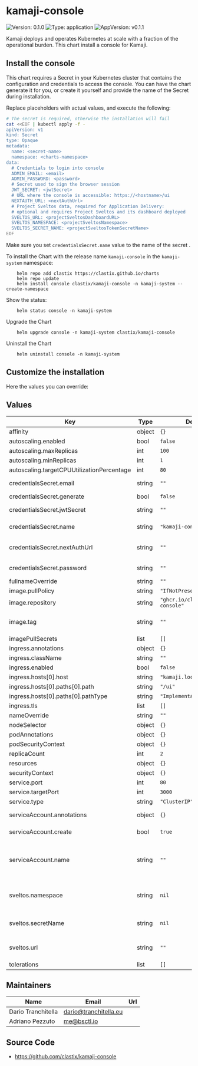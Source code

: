 # kamaji-console

![Version: 0.1.0](https://img.shields.io/badge/Version-0.1.0-informational?style=flat-square) ![Type: application](https://img.shields.io/badge/Type-application-informational?style=flat-square) ![AppVersion: v0.1.1](https://img.shields.io/badge/AppVersion-v0.1.1-informational?style=flat-square)

Kamaji deploys and operates Kubernetes at scale with a fraction of the operational burden. This chart install a console for Kamaji.

## Install the console

This chart requires a Secret in your Kubernetes cluster that contains the configuration and credentials to access the console. You can have the chart generate it for you, or create it yourself and provide the name of the Secret during installation.

Replace placeholders with actual values, and execute the following:

```bash
# The secret is required, otherwise the installation will fail
cat <<EOF | kubectl apply -f -
apiVersion: v1
kind: Secret
type: Opaque
metadata:
  name: <secret-name>
  namespace: <charts-namespace>
data:
  # Credentials to login into console
  ADMIN_EMAIL: <email>
  ADMIN_PASSWORD: <password>
  # Secret used to sign the browser session
  JWT_SECRET: <jwtSecret>
  # URL where the console is accessible: https://<hostname>/ui
  NEXTAUTH_URL: <nextAuthUrl>
  # Project Sveltos data, required for Application Delivery:
  # optional and requires Project Sveltos and its dashboard deployed
  SVELTOS_URL: <projectSveltosDashboardURL>
  SVELTOS_NAMESPACE: <projectSveltosNamespace>
  SVELTOS_SECRET_NAME: <projectSveltosTokenSecretName>
EOF
```

Make sure you set `credentialsSecret.name` value to the name of the secret <secret-name>.

To install the Chart with the release name `kamaji-console` in the `kamaji-system` namespace:

        helm repo add clastix https://clastix.github.io/charts
        helm repo update
        helm install console clastix/kamaji-console -n kamaji-system --create-namespace

Show the status:

        helm status console -n kamaji-system

Upgrade the Chart

        helm upgrade console -n kamaji-system clastix/kamaji-console

Uninstall the Chart

        helm uninstall console -n kamaji-system

## Customize the installation

Here the values you can override:

## Values

| Key | Type | Default | Description |
|-----|------|---------|-------------|
| affinity | object | `{}` |  |
| autoscaling.enabled | bool | `false` |  |
| autoscaling.maxReplicas | int | `100` |  |
| autoscaling.minReplicas | int | `1` |  |
| autoscaling.targetCPUUtilizationPercentage | int | `80` |  |
| credentialsSecret.email | string | `""` | Username to login into the console |
| credentialsSecret.generate | bool | `false` |  |
| credentialsSecret.jwtSecret | string | `""` | Session-secret used to sign cookies |
| credentialsSecret.name | string | `"kamaji-console"` | Name of the Secret containing sensitive info |
| credentialsSecret.nextAuthUrl | string | `""` | URL where the console is accessible, eg. https://kamaji.labs.clastix.io/ |
| credentialsSecret.password | string | `""` | Password to login into the console |
| fullnameOverride | string | `""` |  |
| image.pullPolicy | string | `"IfNotPresent"` |  |
| image.repository | string | `"ghcr.io/clastix/kamaji-console"` |  |
| image.tag | string | `""` | Overrides the image tag whose default is the chart appVersion. |
| imagePullSecrets | list | `[]` |  |
| ingress.annotations | object | `{}` |  |
| ingress.className | string | `""` |  |
| ingress.enabled | bool | `false` |  |
| ingress.hosts[0].host | string | `"kamaji.localhost"` |  |
| ingress.hosts[0].paths[0].path | string | `"/ui"` |  |
| ingress.hosts[0].paths[0].pathType | string | `"ImplementationSpecific"` |  |
| ingress.tls | list | `[]` |  |
| nameOverride | string | `""` |  |
| nodeSelector | object | `{}` |  |
| podAnnotations | object | `{}` |  |
| podSecurityContext | object | `{}` |  |
| replicaCount | int | `2` |  |
| resources | object | `{}` |  |
| securityContext | object | `{}` |  |
| service.port | int | `80` |  |
| service.targetPort | int | `3000` |  |
| service.type | string | `"ClusterIP"` |  |
| serviceAccount.annotations | object | `{}` | Annotations to add to the service account |
| serviceAccount.create | bool | `true` | Specifies whether a service account should be created |
| serviceAccount.name | string | `""` | The name of the service account to use. If not set and create is true, a name is generated using the fullname template |
| sveltos.namespace | string | `nil` | Namespace where the Project Sveltos is deployed, required for the Application Delivery |
| sveltos.secretName | string | `nil` | Secret containing the access token, required for the Application Delivery |
| sveltos.url | string | `""` | URL of the Project Sveltos Dashboard, required for the Application Delivery |
| tolerations | list | `[]` |  |

## Maintainers

| Name | Email | Url |
| ---- | ------ | --- |
| Dario Tranchitella | <dario@tranchitella.eu> |  |
| Adriano Pezzuto | <me@bsctl.io> |  |

## Source Code

* <https://github.com/clastix/kamaji-console>